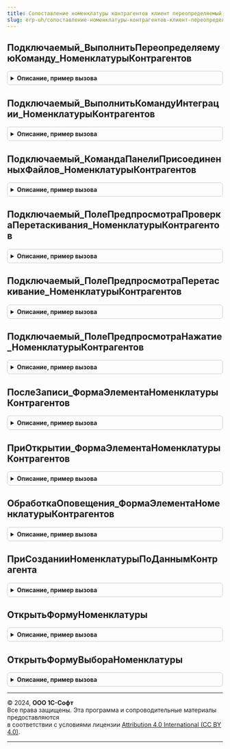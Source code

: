 ```yaml
---
title: Сопоставление номенклатуры контрагентов клиент переопределяемый
slug: erp-uh/сопоставление-номенклатуры-контрагентов-клиент-переопределяемый
---
```



## Подключаемый_ВыполнитьПереопределяемуюКоманду_НоменклатурыКонтрагентов
<details style="margin: 1em 0; padding: 0.5em; border: 1px solid #ccc; border-radius: 6px;">

<summary style="font-weight: bold; cursor: pointer;">Описание, пример вызова</summary>

```bsl

// Выполняет подключаемую переопределяемую команду для форм  справочника НоменклатураКонтрагентов.
//
// Параметры:
//  Форма   - ФормаКлиентскогоПриложения - форма, в которой расположена команда.
//  Команда - КомандаФормы               - команда формы.
//
Процедура Подключаемый_ВыполнитьПереопределяемуюКоманду_НоменклатурыКонтрагентов(Форма, Команда) Экспорт
```

Пример вызова
```bsl
СопоставлениеНоменклатурыКонтрагентовКлиентПереопределяемый.Подключаемый_ВыполнитьПереопределяемуюКоманду_НоменклатурыКонтрагентов(Форма, Команда) 
```
</details>

## Подключаемый_ВыполнитьКомандуИнтеграции_НоменклатурыКонтрагентов
<details style="margin: 1em 0; padding: 0.5em; border: 1px solid #ccc; border-radius: 6px;">

<summary style="font-weight: bold; cursor: pointer;">Описание, пример вызова</summary>

```bsl

// Выполняет подключаемую переопределяемую команду интеграции для форм справочника НоменклатураКонтрагентов.
//
// Параметры:
//  Форма    - ФормаКлиентскогоПриложения                 - форма, в которой расположена команда.
//  Команда  - КомандаФормы                               - команда формы.
//  Источник - ДанныеФормыСтруктура, ДанныеФормыКоллекция - данные, уточняющие параметр команды.
//
Процедура Подключаемый_ВыполнитьКомандуИнтеграции_НоменклатурыКонтрагентов(Форма, Команда, Источник) Экспорт
```

Пример вызова
```bsl
СопоставлениеНоменклатурыКонтрагентовКлиентПереопределяемый.Подключаемый_ВыполнитьКомандуИнтеграции_НоменклатурыКонтрагентов(Форма, Команда, Источник) 
```
</details>

## Подключаемый_КомандаПанелиПрисоединенныхФайлов_НоменклатурыКонтрагентов
<details style="margin: 1em 0; padding: 0.5em; border: 1px solid #ccc; border-radius: 6px;">

<summary style="font-weight: bold; cursor: pointer;">Описание, пример вызова</summary>

```bsl

// См. РаботаСФайламиКлиент.КомандаУправленияПрисоединеннымиФайлами
Процедура Подключаемый_КомандаПанелиПрисоединенныхФайлов_НоменклатурыКонтрагентов(Форма, Команда) Экспорт
```

Пример вызова
```bsl
СопоставлениеНоменклатурыКонтрагентовКлиентПереопределяемый.Подключаемый_КомандаПанелиПрисоединенныхФайлов_НоменклатурыКонтрагентов(Форма, Команда) 
```
</details>

## Подключаемый_ПолеПредпросмотраПроверкаПеретаскивания_НоменклатурыКонтрагентов
<details style="margin: 1em 0; padding: 0.5em; border: 1px solid #ccc; border-radius: 6px;">

<summary style="font-weight: bold; cursor: pointer;">Описание, пример вызова</summary>

```bsl

// См. РаботаСФайламиКлиент.ПолеПредпросмотраПроверкаПеретаскивания
Процедура Подключаемый_ПолеПредпросмотраПроверкаПеретаскивания_НоменклатурыКонтрагентов(Форма, Экспорт
```

Пример вызова
```bsl
СопоставлениеНоменклатурыКонтрагентовКлиентПереопределяемый.Подключаемый_ПолеПредпросмотраПроверкаПеретаскивания_НоменклатурыКонтрагентов(Форма, );
```
</details>

## Подключаемый_ПолеПредпросмотраПеретаскивание_НоменклатурыКонтрагентов
<details style="margin: 1em 0; padding: 0.5em; border: 1px solid #ccc; border-radius: 6px;">

<summary style="font-weight: bold; cursor: pointer;">Описание, пример вызова</summary>

```bsl

// См. РаботаСФайламиКлиент.ПолеПредпросмотраПеретаскивание
Процедура Подключаемый_ПолеПредпросмотраПеретаскивание_НоменклатурыКонтрагентов(Форма, Элемент, ПараметрыПеретаскивания, СтандартнаяОбработка) Экспорт
```

Пример вызова
```bsl
СопоставлениеНоменклатурыКонтрагентовКлиентПереопределяемый.Подключаемый_ПолеПредпросмотраПеретаскивание_НоменклатурыКонтрагентов(Форма, Элемент, ПараметрыПеретаскивания, СтандартнаяОбработка) 
```
</details>

## Подключаемый_ПолеПредпросмотраНажатие_НоменклатурыКонтрагентов
<details style="margin: 1em 0; padding: 0.5em; border: 1px solid #ccc; border-radius: 6px;">

<summary style="font-weight: bold; cursor: pointer;">Описание, пример вызова</summary>

```bsl

// См. РаботаСФайламиКлиент.ПолеПредпросмотраНажатие
Процедура Подключаемый_ПолеПредпросмотраНажатие_НоменклатурыКонтрагентов(Форма, Элемент, СтандартнаяОбработка) Экспорт
```

Пример вызова
```bsl
СопоставлениеНоменклатурыКонтрагентовКлиентПереопределяемый.Подключаемый_ПолеПредпросмотраНажатие_НоменклатурыКонтрагентов(Форма, Элемент, СтандартнаяОбработка) 
```
</details>

## ПослеЗаписи_ФормаЭлементаНоменклатурыКонтрагентов
<details style="margin: 1em 0; padding: 0.5em; border: 1px solid #ccc; border-radius: 6px;">

<summary style="font-weight: bold; cursor: pointer;">Описание, пример вызова</summary>

```bsl

// Обработчик события "ПослеЗаписи" формы элемента справочника НоменклатураКонтрагентов.
//
// Параметры:
//  Форма           - ФормаКлиентскогоПриложения - форма, из обработчика события которой происходит вызов процедуры.
//  ПараметрыЗаписи - Структура                  - содержит параметры записи.
//
Процедура ПослеЗаписи_ФормаЭлементаНоменклатурыКонтрагентов(Форма, ПараметрыЗаписи) Экспорт
```

Пример вызова
```bsl
СопоставлениеНоменклатурыКонтрагентовКлиентПереопределяемый.ПослеЗаписи_ФормаЭлементаНоменклатурыКонтрагентов(Форма, ПараметрыЗаписи) 
```
</details>

## ПриОткрытии_ФормаЭлементаНоменклатурыКонтрагентов
<details style="margin: 1em 0; padding: 0.5em; border: 1px solid #ccc; border-radius: 6px;">

<summary style="font-weight: bold; cursor: pointer;">Описание, пример вызова</summary>

```bsl

// Обработчик события "ПриОткрытии" формы элемента справочника НоменклатураКонтрагентов.
//
// Параметры:
//  Форма - ФормаКлиентскогоПриложения - форма, из обработчика события которой происходит вызов процедуры.
//  Отказ - Булево                     - признак отказа от создания формы.
//
Процедура ПриОткрытии_ФормаЭлементаНоменклатурыКонтрагентов(Форма, Отказ) Экспорт
```

Пример вызова
```bsl
СопоставлениеНоменклатурыКонтрагентовКлиентПереопределяемый.ПриОткрытии_ФормаЭлементаНоменклатурыКонтрагентов(Форма, Отказ) 
```
</details>

## ОбработкаОповещения_ФормаЭлементаНоменклатурыКонтрагентов
<details style="margin: 1em 0; padding: 0.5em; border: 1px solid #ccc; border-radius: 6px;">

<summary style="font-weight: bold; cursor: pointer;">Описание, пример вызова</summary>

```bsl

// Обработчик события "ОбработкаОповещения" формы элемента справочника НоменклатураКонтрагентов.
//
// Параметры:
//  Форма      - ФормаКлиентскогоПриложения - форма, из обработчика события которой происходит вызов процедуры.
//  ИмяСобытия - Строка                     - имя события обработки оповещения.
//  Параметр   - Произвольный               - параметр, переданный в сообщении
//  Источник   - Произвольный               - источник события, переданный в сообщении.
//
Процедура ОбработкаОповещения_ФормаЭлементаНоменклатурыКонтрагентов(Форма, ИмяСобытия, Параметр, Источник) Экспорт
```

Пример вызова
```bsl
СопоставлениеНоменклатурыКонтрагентовКлиентПереопределяемый.ОбработкаОповещения_ФормаЭлементаНоменклатурыКонтрагентов(Форма, ИмяСобытия, Параметр, Источник) 
```
</details>

## ПриСозданииНоменклатурыПоДаннымКонтрагента
<details style="margin: 1em 0; padding: 0.5em; border: 1px solid #ccc; border-radius: 6px;">

<summary style="font-weight: bold; cursor: pointer;">Описание, пример вызова</summary>

```bsl

//++ Локализация

// Выполняется при создании номенклатуры информационной базы по данным контрагента.
//
// Параметры:
//  НаборНоменклатурыКонтрагентов - Массив - номенклатура контрагентов, по которой нужно создать номенклатуру информационной базы.
//                                           См. СопоставлениеНоменклатурыКонтрагентовКлиентСервер.НоваяНоменклатураКонтрагента.
//  ОповещениеОЗавершении - ОписаниеОповещения -
//   оповещение, которое нужно выполнить после создания номенклатуры с результатом, представляющим массив структур со свойствами:
//   * НоменклатураКонтрагента - Структура - элемент из параметра НаборНоменклатурыКонтрагентов, для которого удалось создать номенклатуру.
//   * НоменклатураИБ - Структура - описание созданной номенклатуры. См. СопоставлениеНоменклатурыКонтрагентовКлиентСервер.НоваяНоменклатураИнформационнойБазы.
//  Контекст - см. СопоставлениеНоменклатурыКонтрагентовСлужебныйКлиент.НовыйКонтекстСозданияНоменклатурыПоДаннымКонтрагента
//  СтандартнаяОбработка - Булево - если метод реализован, то необходимо установить значение Ложь.
//
Процедура ПриСозданииНоменклатурыПоДаннымКонтрагента(Знач НаборНоменклатурыКонтрагентов, Знач ОповещениеОЗавершении, Экспорт
```

Пример вызова
```bsl
СопоставлениеНоменклатурыКонтрагентовКлиентПереопределяемый.ПриСозданииНоменклатурыПоДаннымКонтрагента(НаборНоменклатурыКонтрагентов, ОповещениеОЗавершении, );
```
</details>

## ОткрытьФормуНоменклатуры
<details style="margin: 1em 0; padding: 0.5em; border: 1px solid #ccc; border-radius: 6px;">

<summary style="font-weight: bold; cursor: pointer;">Описание, пример вызова</summary>

```bsl

// Открывает форму элемента номенклатуры информационной базы.
//
// Параметры:
//  Параметры - Структура - контекст открытия формы:
//   * ОграничениеТипаНоменклатуры - Неопределено,ОписаниеТипов
//   * ДополнительныеПараметрыПоиска - Произвольный - контекст, полученный из переопределяемого кода при вызове
//  Владелец            - ФормаКлиентскогоПриложения - владелец формы.
//  Уникальность        - Произвольный               - ключ уникальности формы.
//  ОповещениеОЗакрытии - ОписаниеОповещения         - описание оповещения о закрытии, с которым нужно открыть форму.
//
// Пример:
//  ОткрытьФорму("Справочник.Номенклатура.ФормаОбъекта", Параметры, Владелец, Уникальность);
//
Процедура ОткрытьФормуНоменклатуры(Знач Параметры, Знач Владелец, Знач Уникальность, Знач ОповещениеОЗакрытии) Экспорт
```

Пример вызова
```bsl
СопоставлениеНоменклатурыКонтрагентовКлиентПереопределяемый.ОткрытьФормуНоменклатуры(Параметры, Владелец, Уникальность, ОповещениеОЗакрытии) 
```
</details>

## ОткрытьФормуВыбораНоменклатуры
<details style="margin: 1em 0; padding: 0.5em; border: 1px solid #ccc; border-radius: 6px;">

<summary style="font-weight: bold; cursor: pointer;">Описание, пример вызова</summary>

```bsl

//-- Локализация

// Открывает форму выбора элемента номенклатуры информационной базы.
//
// Параметры:
//  Параметры - Структура - контекст открытия формы:
//   * ОграничениеТипаНоменклатуры - Неопределено,ОписаниеТипов
//   * ДополнительныеПараметрыПоиска - Произвольный - контекст, полученный из переопределяемого кода при вызове
//  Владелец - ФормаКлиентскогоПриложения - владелец формы.
//  Уникальность - Произвольный - ключ уникальности формы.
//
// Пример:
//  ОткрытьФорму("Справочник.Номенклатура.ФормаВыбора", Параметры, Владелец, Уникальность);
//
Процедура ОткрытьФормуВыбораНоменклатуры(Знач Параметры, Знач Владелец, Знач Уникальность) Экспорт
```

Пример вызова
```bsl
СопоставлениеНоменклатурыКонтрагентовКлиентПереопределяемый.ОткрытьФормуВыбораНоменклатуры(Параметры, Владелец, Уникальность) 
```
</details>

---

© 2024, **ООО 1С-Софт**  
Все права защищены. Эта программа и сопроводительные материалы предоставляются  
в соответствии с условиями лицензии [Attribution 4.0 International (CC BY 4.0)](https://creativecommons.org/licenses/by/4.0/legalcode).

---
